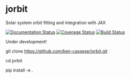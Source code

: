 # jorbit
Solar system orbit fitting and integration with JAX

[![Documentation Status](https://readthedocs.org/projects/jorbit/badge/?version=latest)](https://jorbit.readthedocs.io/en/latest/?badge=latest)
[![Coverage Status](https://coveralls.io/repos/github/ben-cassese/jorbit/badge.svg?branch=main)](https://coveralls.io/github/ben-cassese/jorbit?branch=main)
[![Build Status](https://github.com/ben-cassese/jorbit/actions/workflows/python-package.yml/badge.svg)](https://github.com/ben-cassese/jorbit/actions/workflows/python-package.yml/badge.svg)


Under development!

git clone https://github.com/ben-cassese/jorbit.git

cd jorbit

pip install -e .
